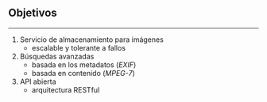 ## Objetivos
------------
1. Servicio de almacenamiento para imágenes
    - escalable y tolerante a fallos <!-- .element: class="fragment" data-fragment-index="1" -->
2. Búsquedas avanzadas <!-- .element: class="fragment" data-fragment-index="2" -->
    - basada en los metadatos <!-- .element: class="fragment" data-fragment-index="3" -->(*EXIF*)<!-- .element: class="fragment" data-fragment-index="3" -->
    - basada en contenido <!-- .element: class="fragment" data-fragment-index="4" -->(*MPEG-7*) <!-- .element: class="fragment" data-fragment-index="4" -->
3. API abierta <!-- .element: class="fragment" data-fragment-index="5" -->
    - arquitectura RESTful <!-- .element: class="fragment" data-fragment-index="6" -->

